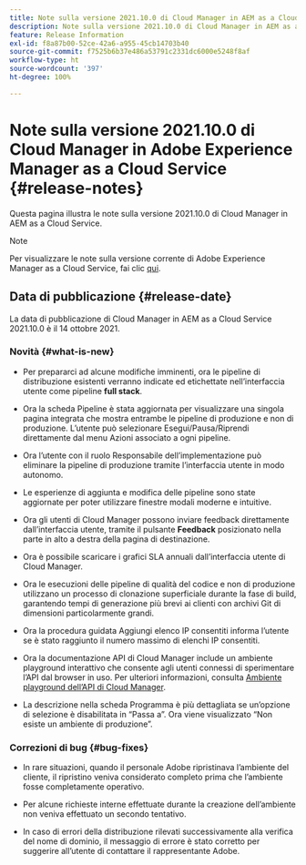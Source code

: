 ```yaml
---
title: Note sulla versione 2021.10.0 di Cloud Manager in AEM as a Cloud Service
description: Note sulla versione 2021.10.0 di Cloud Manager in AEM as a Cloud Service
feature: Release Information
exl-id: f8a87b00-52ce-42a6-a955-45cb14703b40
source-git-commit: f7525b6b37e486a53791c2331dc6000e5248f8af
workflow-type: ht
source-wordcount: '397'
ht-degree: 100%

---
```


# Note sulla versione 2021.10.0 di Cloud Manager in Adobe Experience Manager as a Cloud Service {#release-notes}

Questa pagina illustra le note sulla versione 2021.10.0 di Cloud Manager in AEM as a Cloud Service.

>[!NOTE]
>Per visualizzare le note sulla versione corrente di Adobe Experience Manager as a Cloud Service, fai clic [qui](https://experienceleague.adobe.com/docs/experience-manager-cloud-service/release-notes/release-notes/release-notes-current.html?lang=it).

## Data di pubblicazione {#release-date}

La data di pubblicazione di Cloud Manager in AEM as a Cloud Service 2021.10.0 è il 14 ottobre 2021.


### Novità {#what-is-new}

* Per prepararci ad alcune modifiche imminenti, ora le pipeline di distribuzione esistenti verranno indicate ed etichettate nell’interfaccia utente come pipeline **full stack**.

* Ora la scheda Pipeline è stata aggiornata per visualizzare una singola pagina integrata che mostra entrambe le pipeline di produzione e non di produzione. L’utente può selezionare Esegui/Pausa/Riprendi direttamente dal menu Azioni associato a ogni pipeline.

* Ora l’utente con il ruolo Responsabile dell’implementazione può eliminare la pipeline di produzione tramite l’interfaccia utente in modo autonomo.

* Le esperienze di aggiunta e modifica delle pipeline sono state aggiornate per poter utilizzare finestre modali moderne e intuitive.

* Ora gli utenti di Cloud Manager possono inviare feedback direttamente dall’interfaccia utente, tramite il pulsante **Feedback** posizionato nella parte in alto a destra della pagina di destinazione.

* Ora è possibile scaricare i grafici SLA annuali dall’interfaccia utente di Cloud Manager.

* Ora le esecuzioni delle pipeline di qualità del codice e non di produzione utilizzano un processo di clonazione superficiale durante la fase di build, garantendo tempi di generazione più brevi ai clienti con archivi Git di dimensioni particolarmente grandi.

* Ora la procedura guidata Aggiungi elenco IP consentiti informa l’utente se è stato raggiunto il numero massimo di elenchi IP consentiti.

* Ora la documentazione API di Cloud Manager include un ambiente playground interattivo che consente agli utenti connessi di sperimentare l’API dal browser in uso. Per ulteriori informazioni, consulta [Ambiente playground dell’API di Cloud Manager](https://www.adobe.io/experience-cloud/cloud-manager/reference/playground/).

* La descrizione nella scheda Programma è più dettagliata se un’opzione di selezione è disabilitata in “Passa a”. Ora viene visualizzato “Non esiste un ambiente di produzione”.

### Correzioni di bug {#bug-fixes}

* In rare situazioni, quando il personale Adobe ripristinava l’ambiente del cliente, il ripristino veniva considerato completo prima che l’ambiente fosse completamente operativo.

* Per alcune richieste interne effettuate durante la creazione dell’ambiente non veniva effettuato un secondo tentativo.

* In caso di errori della distribuzione rilevati successivamente alla verifica del nome di dominio, il messaggio di errore è stato corretto per suggerire all’utente di contattare il rappresentante Adobe.
